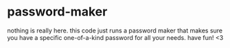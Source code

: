 # password-maker
nothing is really here. this code just runs a password maker that makes sure you have a specific one-of-a-kind password for all your needs. have fun! <3

